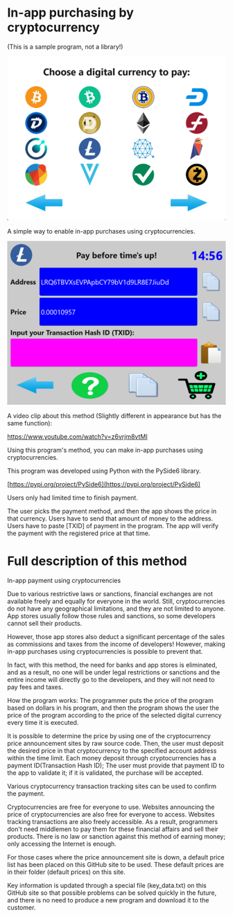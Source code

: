 # In-app purchasing by cryptocurrency

(This is a sample program, not a library!)

<img width="859" alt="1" src="https://raw.githubusercontent.com/bdshahab/in-app-purchasing-by-crypto/refs/heads/main/pyside6_1.png">


A simple way to enable in-app purchases using cryptocurrencies.

<img width="866" alt="2" src="https://raw.githubusercontent.com/bdshahab/in-app-purchasing-by-crypto/refs/heads/main/pyside6_2.png">


A video clip about this method (Slightly different in appearance but has the same function):

https://www.youtube.com/watch?v=z6vrjm8vtMI


Using this program's method, you can make in-app purchases using cryptocurrencies.

This program was developed using Python with the PySide6 library.


[https://pypi.org/project/PySide6](https://pypi.org/project/PySide6)

Users only had limited time to finish payment.

The user picks the payment method, and then the app shows the price in that currency. Users have to send that amount of money to the address. Users have to paste [TXID] of payment in the program. The app will verify the payment with the registered price at that time.

# Full description of this method

In-app payment using cryptocurrencies

Due to various restrictive laws or sanctions, financial exchanges are not available freely and equally for everyone in the world. Still, cryptocurrencies do not have any geographical limitations, and they are not limited to anyone. App stores usually follow those rules and sanctions, so some developers cannot sell their products.

However, those app stores also deduct a significant percentage of the sales as commissions and taxes from the income of developers! However, making in-app purchases using cryptocurrencies is possible to prevent that.

In fact, with this method, the need for banks and app stores is eliminated, and as a result, no one will be under legal restrictions or sanctions and the entire income will directly go to the developers, and they will not need to pay fees and taxes.

How the program works: The programmer puts the price of the program based on dollars in his program, and then the program shows the user the price of the program according to the price of the selected digital currency every time it is executed.

It is possible to determine the price by using one of the cryptocurrency price announcement sites by raw source code. Then, the user must deposit the desired price in that cryptocurrency to the specified account address within the time limit. Each money deposit through cryptocurrencies has a payment ID(Transaction Hash ID); The user must provide that payment ID to the app to validate it; if it is validated, the purchase will be accepted.

Various cryptocurrency transaction tracking sites can be used to confirm the payment.

Cryptocurrencies are free for everyone to use. Websites announcing the price of cryptocurrencies are also free for everyone to access. Websites tracking transactions are also freely accessible. As a result, programmers don't need middlemen to pay them for these financial affairs and sell their products. There is no law or sanction against this method of earning money; only accessing the Internet is enough.

For those cases where the price announcement site is down, a default price list has been placed on this GitHub site to be used. These default prices are in their folder (default prices) on this site.

Key information is updated through a special file (key_data.txt) on this GitHub site so that possible problems can be solved quickly in the future, and there is no need to produce a new program and download it to the customer.
